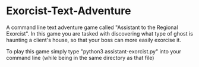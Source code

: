 # Exorcist-Text-Adventure
A command line text adventure game called "Assistant to the Regional Exorcist". In this game you are tasked with discovering what type of ghost is haunting a client's house, so that your boss can more easily exorcise it.

To play this game simply type "python3 assistant-exorcist.py" into your command line (while being in the same directory as that file)
